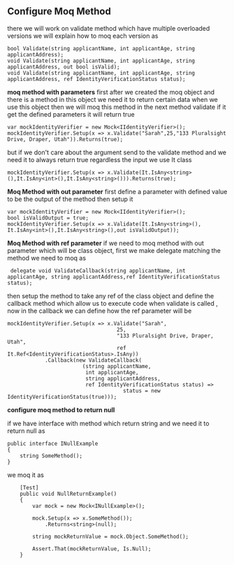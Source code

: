Configure Moq Method
--------------------
there we will work on validate method which have multiple overloaded versions we will explain how to moq each version as

    bool Validate(string applicantName, int applicantAge, string applicantAddress);
    void Validate(string applicantName, int applicantAge, string applicantAddress, out bool isValid);
    void Validate(string applicantName, int applicantAge, string applicantAddress, ref IdentityVerificationStatus status);

**moq method with parameters**
first after we created the moq object and there is a method in this object we need it to return certain data when we use this object then we will moq this method
in the next method validate if it get the defined parameters it will return true

    var mockIdentityVerifier = new Mock<IIdentityVerifier>();
    mockIdentityVerifier.Setup(x => x.Validate("Sarah",25,"133 Pluralsight Drive, Draper, Utah")).Returns(true);

but if we don't care about the argument send to the validate method and we need it to always return true regardless the input we use It class

    mockIdentityVerifier.Setup(x => x.Validate(It.IsAny<string>(),It.IsAny<int>(),It.IsAny<string>())).Returns(true);

**Moq Method with out parameter**
first define a parameter with defined value to be the output of the method then setup it

    var mockIdentityVerifier = new Mock<IIdentityVerifier>();
    bool isValidOutput = true;
    mockIdentityVerifier.Setup(x => x.Validate(It.IsAny<string>(), It.IsAny<int>(),It.IsAny<string>(),out isValidOutput));
**Moq Method with ref parameter**
if we need to moq method with out parameter which will be class object, first we make delegate matching the method we need to moq as

     delegate void ValidateCallback(string applicantName, int applicantAge, string applicantAddress,ref IdentityVerificationStatus status);

then setup the method to take any ref of the class object and define the callback method which allow us to execute code when validate is called , now in the callback we can define how the ref parameter will be

    mockIdentityVerifier.Setup(x => x.Validate("Sarah", 
                                       25, 
                                       "133 Pluralsight Drive, Draper, Utah", 
                                       ref It.Ref<IdentityVerificationStatus>.IsAny))
                .Callback(new ValidateCallback(
                            (string applicantName, 
                             int applicantAge, 
                             string applicantAddress, 
                             ref IdentityVerificationStatus status) => 
                                         status = new IdentityVerificationStatus(true)));

**configure moq method to return null**

if we have interface with method which return string and we need it to return null as

    public interface INullExample
    {
    	string SomeMethod();
    }

we moq it as 

        [Test]
        public void NullReturnExample()
        {
            var mock = new Mock<INullExample>();

            mock.Setup(x => x.SomeMethod());
                .Returns<string>(null);

            string mockReturnValue = mock.Object.SomeMethod();

            Assert.That(mockReturnValue, Is.Null);
        }